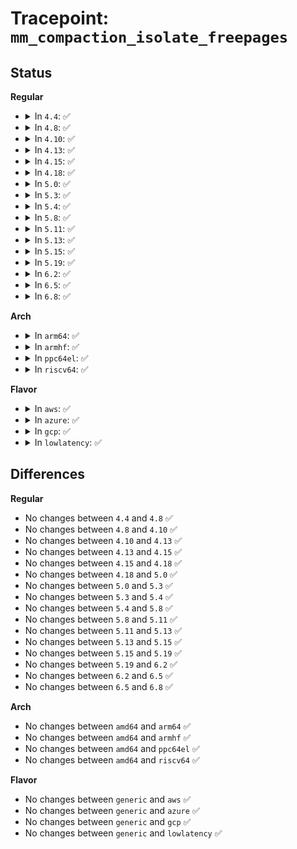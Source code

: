 # Tracepoint: <code>mm_compaction_isolate_freepages</code>

## Status
<b>Regular</b>
<ul>
<li>
<details>
<summary>In <code>4.4</code>: ✅</summary>

Event:

```c
struct trace_event_raw_mm_compaction_isolate_template {
    struct trace_entry ent;
    long unsigned int start_pfn;
    long unsigned int end_pfn;
    long unsigned int nr_scanned;
    long unsigned int nr_taken;
    char __data[0];
};
```
Function:

```c
void trace_event_raw_event_mm_compaction_isolate_template(void *__data, long unsigned int start_pfn, long unsigned int end_pfn, long unsigned int nr_scanned, long unsigned int nr_taken);
```
</details>
</li>
<li>
<details>
<summary>In <code>4.8</code>: ✅</summary>

Event:

```c
struct trace_event_raw_mm_compaction_isolate_template {
    struct trace_entry ent;
    long unsigned int start_pfn;
    long unsigned int end_pfn;
    long unsigned int nr_scanned;
    long unsigned int nr_taken;
    char __data[0];
};
```
Function:

```c
void trace_event_raw_event_mm_compaction_isolate_template(void *__data, long unsigned int start_pfn, long unsigned int end_pfn, long unsigned int nr_scanned, long unsigned int nr_taken);
```
</details>
</li>
<li>
<details>
<summary>In <code>4.10</code>: ✅</summary>

Event:

```c
struct trace_event_raw_mm_compaction_isolate_template {
    struct trace_entry ent;
    long unsigned int start_pfn;
    long unsigned int end_pfn;
    long unsigned int nr_scanned;
    long unsigned int nr_taken;
    char __data[0];
};
```
Function:

```c
void trace_event_raw_event_mm_compaction_isolate_template(void *__data, long unsigned int start_pfn, long unsigned int end_pfn, long unsigned int nr_scanned, long unsigned int nr_taken);
```
</details>
</li>
<li>
<details>
<summary>In <code>4.13</code>: ✅</summary>

Event:

```c
struct trace_event_raw_mm_compaction_isolate_template {
    struct trace_entry ent;
    long unsigned int start_pfn;
    long unsigned int end_pfn;
    long unsigned int nr_scanned;
    long unsigned int nr_taken;
    char __data[0];
};
```
Function:

```c
void trace_event_raw_event_mm_compaction_isolate_template(void *__data, long unsigned int start_pfn, long unsigned int end_pfn, long unsigned int nr_scanned, long unsigned int nr_taken);
```
</details>
</li>
<li>
<details>
<summary>In <code>4.15</code>: ✅</summary>

Event:

```c
struct trace_event_raw_mm_compaction_isolate_template {
    struct trace_entry ent;
    long unsigned int start_pfn;
    long unsigned int end_pfn;
    long unsigned int nr_scanned;
    long unsigned int nr_taken;
    char __data[0];
};
```
Function:

```c
void trace_event_raw_event_mm_compaction_isolate_template(void *__data, long unsigned int start_pfn, long unsigned int end_pfn, long unsigned int nr_scanned, long unsigned int nr_taken);
```
</details>
</li>
<li>
<details>
<summary>In <code>4.18</code>: ✅</summary>

Event:

```c
struct trace_event_raw_mm_compaction_isolate_template {
    struct trace_entry ent;
    long unsigned int start_pfn;
    long unsigned int end_pfn;
    long unsigned int nr_scanned;
    long unsigned int nr_taken;
    char __data[0];
};
```
Function:

```c
void trace_event_raw_event_mm_compaction_isolate_template(void *__data, long unsigned int start_pfn, long unsigned int end_pfn, long unsigned int nr_scanned, long unsigned int nr_taken);
```
</details>
</li>
<li>
<details>
<summary>In <code>5.0</code>: ✅</summary>

Event:

```c
struct trace_event_raw_mm_compaction_isolate_template {
    struct trace_entry ent;
    long unsigned int start_pfn;
    long unsigned int end_pfn;
    long unsigned int nr_scanned;
    long unsigned int nr_taken;
    char __data[0];
};
```
Function:

```c
void trace_event_raw_event_mm_compaction_isolate_template(void *__data, long unsigned int start_pfn, long unsigned int end_pfn, long unsigned int nr_scanned, long unsigned int nr_taken);
```
</details>
</li>
<li>
<details>
<summary>In <code>5.3</code>: ✅</summary>

Event:

```c
struct trace_event_raw_mm_compaction_isolate_template {
    struct trace_entry ent;
    long unsigned int start_pfn;
    long unsigned int end_pfn;
    long unsigned int nr_scanned;
    long unsigned int nr_taken;
    char __data[0];
};
```
Function:

```c
void trace_event_raw_event_mm_compaction_isolate_template(void *__data, long unsigned int start_pfn, long unsigned int end_pfn, long unsigned int nr_scanned, long unsigned int nr_taken);
```
</details>
</li>
<li>
<details>
<summary>In <code>5.4</code>: ✅</summary>

Event:

```c
struct trace_event_raw_mm_compaction_isolate_template {
    struct trace_entry ent;
    long unsigned int start_pfn;
    long unsigned int end_pfn;
    long unsigned int nr_scanned;
    long unsigned int nr_taken;
    char __data[0];
};
```
Function:

```c
void trace_event_raw_event_mm_compaction_isolate_template(void *__data, long unsigned int start_pfn, long unsigned int end_pfn, long unsigned int nr_scanned, long unsigned int nr_taken);
```
</details>
</li>
<li>
<details>
<summary>In <code>5.8</code>: ✅</summary>

Event:

```c
struct trace_event_raw_mm_compaction_isolate_template {
    struct trace_entry ent;
    long unsigned int start_pfn;
    long unsigned int end_pfn;
    long unsigned int nr_scanned;
    long unsigned int nr_taken;
    char __data[0];
};
```
Function:

```c
void trace_event_raw_event_mm_compaction_isolate_template(void *__data, long unsigned int start_pfn, long unsigned int end_pfn, long unsigned int nr_scanned, long unsigned int nr_taken);
```
</details>
</li>
<li>
<details>
<summary>In <code>5.11</code>: ✅</summary>

Event:

```c
struct trace_event_raw_mm_compaction_isolate_template {
    struct trace_entry ent;
    long unsigned int start_pfn;
    long unsigned int end_pfn;
    long unsigned int nr_scanned;
    long unsigned int nr_taken;
    char __data[0];
};
```
Function:

```c
void trace_event_raw_event_mm_compaction_isolate_template(void *__data, long unsigned int start_pfn, long unsigned int end_pfn, long unsigned int nr_scanned, long unsigned int nr_taken);
```
</details>
</li>
<li>
<details>
<summary>In <code>5.13</code>: ✅</summary>

Event:

```c
struct trace_event_raw_mm_compaction_isolate_template {
    struct trace_entry ent;
    long unsigned int start_pfn;
    long unsigned int end_pfn;
    long unsigned int nr_scanned;
    long unsigned int nr_taken;
    char __data[0];
};
```
Function:

```c
void trace_event_raw_event_mm_compaction_isolate_template(void *__data, long unsigned int start_pfn, long unsigned int end_pfn, long unsigned int nr_scanned, long unsigned int nr_taken);
```
</details>
</li>
<li>
<details>
<summary>In <code>5.15</code>: ✅</summary>

Event:

```c
struct trace_event_raw_mm_compaction_isolate_template {
    struct trace_entry ent;
    long unsigned int start_pfn;
    long unsigned int end_pfn;
    long unsigned int nr_scanned;
    long unsigned int nr_taken;
    char __data[0];
};
```
Function:

```c
void trace_event_raw_event_mm_compaction_isolate_template(void *__data, long unsigned int start_pfn, long unsigned int end_pfn, long unsigned int nr_scanned, long unsigned int nr_taken);
```
</details>
</li>
<li>
<details>
<summary>In <code>5.19</code>: ✅</summary>

Event:

```c
struct trace_event_raw_mm_compaction_isolate_template {
    struct trace_entry ent;
    long unsigned int start_pfn;
    long unsigned int end_pfn;
    long unsigned int nr_scanned;
    long unsigned int nr_taken;
    char __data[0];
};
```
Function:

```c
void trace_event_raw_event_mm_compaction_isolate_template(void *__data, long unsigned int start_pfn, long unsigned int end_pfn, long unsigned int nr_scanned, long unsigned int nr_taken);
```
</details>
</li>
<li>
<details>
<summary>In <code>6.2</code>: ✅</summary>

Event:

```c
struct trace_event_raw_mm_compaction_isolate_template {
    struct trace_entry ent;
    long unsigned int start_pfn;
    long unsigned int end_pfn;
    long unsigned int nr_scanned;
    long unsigned int nr_taken;
    char __data[0];
};
```
Function:

```c
void trace_event_raw_event_mm_compaction_isolate_template(void *__data, long unsigned int start_pfn, long unsigned int end_pfn, long unsigned int nr_scanned, long unsigned int nr_taken);
```
</details>
</li>
<li>
<details>
<summary>In <code>6.5</code>: ✅</summary>

Event:

```c
struct trace_event_raw_mm_compaction_isolate_template {
    struct trace_entry ent;
    long unsigned int start_pfn;
    long unsigned int end_pfn;
    long unsigned int nr_scanned;
    long unsigned int nr_taken;
    char __data[0];
};
```
Function:

```c
void trace_event_raw_event_mm_compaction_isolate_template(void *__data, long unsigned int start_pfn, long unsigned int end_pfn, long unsigned int nr_scanned, long unsigned int nr_taken);
```
</details>
</li>
<li>
<details>
<summary>In <code>6.8</code>: ✅</summary>

Event:

```c
struct trace_event_raw_mm_compaction_isolate_template {
    struct trace_entry ent;
    long unsigned int start_pfn;
    long unsigned int end_pfn;
    long unsigned int nr_scanned;
    long unsigned int nr_taken;
    char __data[0];
};
```
Function:

```c
void trace_event_raw_event_mm_compaction_isolate_template(void *__data, long unsigned int start_pfn, long unsigned int end_pfn, long unsigned int nr_scanned, long unsigned int nr_taken);
```
</details>
</li>
</ul>
<b>Arch</b>
<ul>
<li>
<details>
<summary>In <code>arm64</code>: ✅</summary>

Event:

```c
struct trace_event_raw_mm_compaction_isolate_template {
    struct trace_entry ent;
    long unsigned int start_pfn;
    long unsigned int end_pfn;
    long unsigned int nr_scanned;
    long unsigned int nr_taken;
    char __data[0];
};
```
Function:

```c
void trace_event_raw_event_mm_compaction_isolate_template(void *__data, long unsigned int start_pfn, long unsigned int end_pfn, long unsigned int nr_scanned, long unsigned int nr_taken);
```
</details>
</li>
<li>
<details>
<summary>In <code>armhf</code>: ✅</summary>

Event:

```c
struct trace_event_raw_mm_compaction_isolate_template {
    struct trace_entry ent;
    long unsigned int start_pfn;
    long unsigned int end_pfn;
    long unsigned int nr_scanned;
    long unsigned int nr_taken;
    char __data[0];
};
```
Function:

```c
void trace_event_raw_event_mm_compaction_isolate_template(void *__data, long unsigned int start_pfn, long unsigned int end_pfn, long unsigned int nr_scanned, long unsigned int nr_taken);
```
</details>
</li>
<li>
<details>
<summary>In <code>ppc64el</code>: ✅</summary>

Event:

```c
struct trace_event_raw_mm_compaction_isolate_template {
    struct trace_entry ent;
    long unsigned int start_pfn;
    long unsigned int end_pfn;
    long unsigned int nr_scanned;
    long unsigned int nr_taken;
    char __data[0];
};
```
Function:

```c
void trace_event_raw_event_mm_compaction_isolate_template(void *__data, long unsigned int start_pfn, long unsigned int end_pfn, long unsigned int nr_scanned, long unsigned int nr_taken);
```
</details>
</li>
<li>
<details>
<summary>In <code>riscv64</code>: ✅</summary>

Event:

```c
struct trace_event_raw_mm_compaction_isolate_template {
    struct trace_entry ent;
    long unsigned int start_pfn;
    long unsigned int end_pfn;
    long unsigned int nr_scanned;
    long unsigned int nr_taken;
    char __data[0];
};
```
Function:

```c
void trace_event_raw_event_mm_compaction_isolate_template(void *__data, long unsigned int start_pfn, long unsigned int end_pfn, long unsigned int nr_scanned, long unsigned int nr_taken);
```
</details>
</li>
</ul>
<b>Flavor</b>
<ul>
<li>
<details>
<summary>In <code>aws</code>: ✅</summary>

Event:

```c
struct trace_event_raw_mm_compaction_isolate_template {
    struct trace_entry ent;
    long unsigned int start_pfn;
    long unsigned int end_pfn;
    long unsigned int nr_scanned;
    long unsigned int nr_taken;
    char __data[0];
};
```
Function:

```c
void trace_event_raw_event_mm_compaction_isolate_template(void *__data, long unsigned int start_pfn, long unsigned int end_pfn, long unsigned int nr_scanned, long unsigned int nr_taken);
```
</details>
</li>
<li>
<details>
<summary>In <code>azure</code>: ✅</summary>

Event:

```c
struct trace_event_raw_mm_compaction_isolate_template {
    struct trace_entry ent;
    long unsigned int start_pfn;
    long unsigned int end_pfn;
    long unsigned int nr_scanned;
    long unsigned int nr_taken;
    char __data[0];
};
```
Function:

```c
void trace_event_raw_event_mm_compaction_isolate_template(void *__data, long unsigned int start_pfn, long unsigned int end_pfn, long unsigned int nr_scanned, long unsigned int nr_taken);
```
</details>
</li>
<li>
<details>
<summary>In <code>gcp</code>: ✅</summary>

Event:

```c
struct trace_event_raw_mm_compaction_isolate_template {
    struct trace_entry ent;
    long unsigned int start_pfn;
    long unsigned int end_pfn;
    long unsigned int nr_scanned;
    long unsigned int nr_taken;
    char __data[0];
};
```
Function:

```c
void trace_event_raw_event_mm_compaction_isolate_template(void *__data, long unsigned int start_pfn, long unsigned int end_pfn, long unsigned int nr_scanned, long unsigned int nr_taken);
```
</details>
</li>
<li>
<details>
<summary>In <code>lowlatency</code>: ✅</summary>

Event:

```c
struct trace_event_raw_mm_compaction_isolate_template {
    struct trace_entry ent;
    long unsigned int start_pfn;
    long unsigned int end_pfn;
    long unsigned int nr_scanned;
    long unsigned int nr_taken;
    char __data[0];
};
```
Function:

```c
void trace_event_raw_event_mm_compaction_isolate_template(void *__data, long unsigned int start_pfn, long unsigned int end_pfn, long unsigned int nr_scanned, long unsigned int nr_taken);
```
</details>
</li>
</ul>

## Differences
<b>Regular</b>
<ul>
<li>
No changes between <code>4.4</code> and <code>4.8</code> ✅
</li>
<li>
No changes between <code>4.8</code> and <code>4.10</code> ✅
</li>
<li>
No changes between <code>4.10</code> and <code>4.13</code> ✅
</li>
<li>
No changes between <code>4.13</code> and <code>4.15</code> ✅
</li>
<li>
No changes between <code>4.15</code> and <code>4.18</code> ✅
</li>
<li>
No changes between <code>4.18</code> and <code>5.0</code> ✅
</li>
<li>
No changes between <code>5.0</code> and <code>5.3</code> ✅
</li>
<li>
No changes between <code>5.3</code> and <code>5.4</code> ✅
</li>
<li>
No changes between <code>5.4</code> and <code>5.8</code> ✅
</li>
<li>
No changes between <code>5.8</code> and <code>5.11</code> ✅
</li>
<li>
No changes between <code>5.11</code> and <code>5.13</code> ✅
</li>
<li>
No changes between <code>5.13</code> and <code>5.15</code> ✅
</li>
<li>
No changes between <code>5.15</code> and <code>5.19</code> ✅
</li>
<li>
No changes between <code>5.19</code> and <code>6.2</code> ✅
</li>
<li>
No changes between <code>6.2</code> and <code>6.5</code> ✅
</li>
<li>
No changes between <code>6.5</code> and <code>6.8</code> ✅
</li>
</ul>
<b>Arch</b>
<ul>
<li>
No changes between <code>amd64</code> and <code>arm64</code> ✅
</li>
<li>
No changes between <code>amd64</code> and <code>armhf</code> ✅
</li>
<li>
No changes between <code>amd64</code> and <code>ppc64el</code> ✅
</li>
<li>
No changes between <code>amd64</code> and <code>riscv64</code> ✅
</li>
</ul>
<b>Flavor</b>
<ul>
<li>
No changes between <code>generic</code> and <code>aws</code> ✅
</li>
<li>
No changes between <code>generic</code> and <code>azure</code> ✅
</li>
<li>
No changes between <code>generic</code> and <code>gcp</code> ✅
</li>
<li>
No changes between <code>generic</code> and <code>lowlatency</code> ✅
</li>
</ul>
